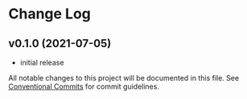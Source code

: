 # Change Log

## v0.1.0 (2021-07-05)
- initial release

All notable changes to this project will be documented in this file.
See [Conventional Commits](https://conventionalcommits.org) for commit guidelines.
